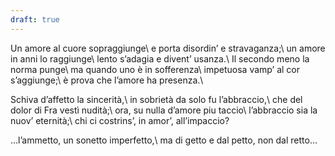 ```yaml
---
draft: true
---
```


Un amore al cuore sopraggiunge\\
e porta disordin’ e stravaganza;\\
un amore in anni lo raggiunge\\
lento s’adagia e divent’ usanza.\\
Il secondo meno la norma punge\\
ma quando uno è in sofferenza\\
impetuosa vamp’ al cor s’aggiunge;\\
è prova che l’amore ha presenza.\\

Schiva d’affetto la sincerità,\\
in sobrietà da solo fu l’abbraccio,\\
che del dolor di Fra vestì nudità;\\
ora, su nulla d’amore piu taccio\\
l’abbraccio sia la nuov’ eternità;\\
chi ci costrins’, in amor’, all’impaccio?

…l’ammetto, un sonetto imperfetto,\\
ma di getto e dal petto, non dal retto…
